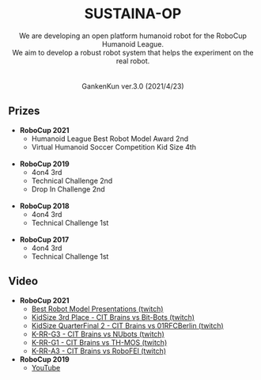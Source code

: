 <h1 align="center">
  SUSTAINA-OP
</h1>

<p align="center">
  We are developing an open platform humanoid robot for the RoboCup Humanoid League.
  <br>
  We aim to develop a robust robot system that helps the experiment on the real robot.
  <br>

  <br>

  <br>
  GankenKun ver.3.0 (2021/4/23)
</p>

<h2>Prizes</h2>
<ul>
  <li>
    <strong>RoboCup 2021</strong>
    <ul>
      <li>Humanoid League Best Robot Model Award 2nd</li>
      <li>Virtual Humanoid Soccer Competition Kid Size 4th</li>
    </ul>
  </li>
  <br>
  <li>
    <strong>RoboCup 2019</strong>
    <ul>
      <li>4on4 3rd</li>
      <li>Technical Challenge 2nd</li>
      <li>Drop In Challenge 2nd</li>
    </ul>
  </li>
  <br>
  <li>
    <strong>RoboCup 2018</strong>
    <ul>
      <li>4on4 3rd</li>
      <li>Technical Challenge 1st</li>
    </ul>
  </li>
  <br>
  <li>
    <strong>RoboCup 2017</strong>
    <ul>
      <li>4on4 3rd</li>
      <li>Technical Challenge 1st</li>
    </ul>
  </li>
</ul>

<h2>Video</h2>
<ul>
  <li>
    <strong>RoboCup 2021</strong>
    <ul>
      <li><a href="https://www.twitch.tv/videos/1077660091">Best Robot Model Presentations (twitch)</a></li>
    </ul>
    <ul>
      <li><a href="https://www.twitch.tv/videos/1077660092">KidSize 3rd Place - CIT Brains vs Bit-Bots (twitch)</a></li>
    </ul>
    <ul>
      <li><a href="https://www.twitch.tv/videos/1077392611">KidSize QuarterFinal 2 - CIT Brains vs 01RFCBerlin (twitch)</a></li>
    </ul>
    <ul>
      <li><a href="https://www.twitch.tv/videos/1077385323">K-RR-G3 - CIT Brains vs NUbots (twitch)</a></li>
    </ul>
    <ul>
      <li><a href="https://www.twitch.tv/videos/1077379456">K-RR-G1 - CIT Brains vs TH-MOS (twitch)</a></li>
    </ul>
    <ul>
      <li><a href="https://www.twitch.tv/videos/1077374725">K-RR-A3 - CIT Brains vs RoboFEI (twitch)</a></li>
    </ul>
  </li>
  <li>
    <strong>RoboCup 2019</strong>
    <ul>
      <li><a href="https://www.youtube.com/playlist?list=PLB7_jZwkBJdQZTIP_5HFZ_qUzT54mZ3Gq">YouTube</a></li>
    </ul>
  </li>
</ul>
